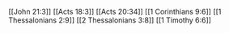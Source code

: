 [[John 21:3]]
[[Acts 18:3]]
[[Acts 20:34]]
[[1 Corinthians 9:6]]
[[1 Thessalonians 2:9]]
[[2 Thessalonians 3:8]]
[[1 Timothy 6:6]]

